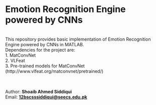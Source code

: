 <h1>Emotion Recognition Engine powered by CNNs</h1> <br/>
This repository provides basic implementation of Emotion Recognition Engine powered by CNNs in MATLAB. <br/>
Dependencies for the project are: <br/>
1. MatConvNet <br/>
2. VLFeat <br/>
3. Pre-trained models for MatConvNet (http://www.vlfeat.org/matconvnet/pretrained/) <br/>

<br/><br/> Author: <b>Shoaib Ahmed Siddiqui</b>
<br/> Email: <b>12bscsssiddiqui@seecs.edu.pk</b>